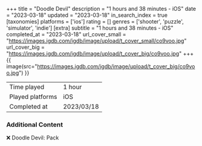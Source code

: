 +++
title = "Doodle Devil"
description = "1 hours and 38 minutes - iOS"
date = "2023-03-18"
updated = "2023-03-18"
in_search_index = true
[taxonomies]
platforms = ['ios']
rating = []
genres = ['shooter', 'puzzle', 'simulator', 'indie']
[extra]
subtitle = "1 hours and 38 minutes - iOS"
completed_at = "2023-03-18"
url_cover_small = "https://images.igdb.com/igdb/image/upload/t_cover_small/co9voo.jpg"
url_cover_big = "https://images.igdb.com/igdb/image/upload/t_cover_big/co9voo.jpg"
+++
{{ image(src="https://images.igdb.com/igdb/image/upload/t_cover_big/co9voo.jpg") }}

|              |            |
| ------------ | ---------- |
| Time played  | 1 hour |
| Played platforms    | iOS |
| Completed at | 2023/03/18 |



### Additional Content


❌ Doodle Devil: Pack
